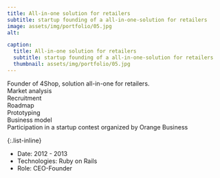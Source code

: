 ```yaml
---
title: All-in-one solution for retailers
subtitle: startup founding of a all-in-one-solution for retailers
image: assets/img/portfolio/05.jpg
alt: 

caption:
  title: All-in-one solution for retailers
  subtitle: startup founding of a all-in-one-solution for retailers
  thumbnail: assets/img/portfolio/05.jpg
---
```


Founder of 4Shop, solution all-in-one for retailers.\
Market analysis\
Recruitment\
Roadmap\
Prototyping\
Business model\
Participation in a startup contest organized by Orange Business

{:.list-inline}
- Date: 2012 - 2013
- Technologies: Ruby on Rails
- Role: CEO-Founder

